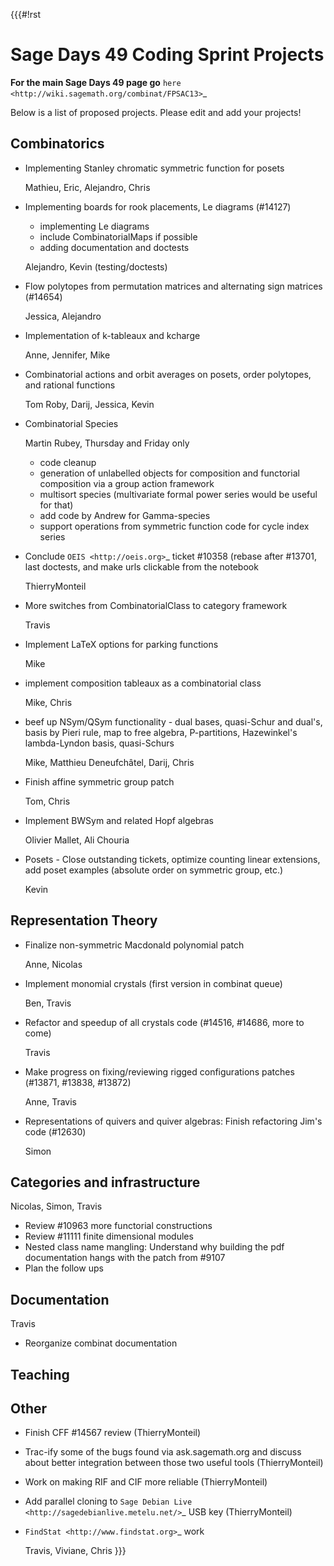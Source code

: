 {{{#!rst

Sage Days 49 Coding Sprint Projects
===================================

**For the main Sage Days 49 page go** `here <http://wiki.sagemath.org/combinat/FPSAC13>`_

Below is a list of proposed projects. Please edit and add your projects!

Combinatorics
-------------

* Implementing Stanley chromatic symmetric function for posets

  Mathieu, Eric, Alejandro, Chris

* Implementing boards for rook placements, Le diagrams (#14127)
  
  * implementing Le diagrams
  * include CombinatorialMaps if possible
  * adding documentation and doctests
    
  Alejandro, Kevin (testing/doctests)

* Flow polytopes from permutation matrices and alternating sign matrices (#14654)

  Jessica, Alejandro

* Implementation of k-tableaux and kcharge

  Anne, Jennifer, Mike

* Combinatorial actions and orbit averages on posets, order polytopes, and rational functions

  Tom Roby, Darij, Jessica, Kevin

* Combinatorial Species 

  Martin Rubey, Thursday and Friday only

  * code cleanup
  * generation of unlabelled objects for composition and functorial composition via a group action framework
  * multisort species (multivariate formal power series would be useful for that)
  * add code by Andrew for Gamma-species
  * support operations from symmetric function code for cycle index series

* Conclude `OEIS <http://oeis.org>`_ ticket #10358 (rebase after #13701, last doctests, and make urls clickable from the notebook

  ThierryMonteil

* More switches from CombinatorialClass to category framework

  Travis

* Implement LaTeX options for parking functions

  Mike

* implement composition tableaux as a combinatorial class

  Mike, Chris

* beef up NSym/QSym functionality - dual bases, quasi-Schur and dual's, basis by Pieri rule, map to free algebra, P-partitions, Hazewinkel's lambda-Lyndon basis, quasi-Schurs

  Mike, Matthieu Deneufchâtel, Darij, Chris

* Finish affine symmetric group patch

  Tom, Chris

* Implement BWSym and related Hopf algebras

  Olivier Mallet, Ali Chouria

* Posets - Close outstanding tickets, optimize counting linear extensions, add poset examples (absolute order on symmetric group, etc.)

  Kevin

Representation Theory
---------------------

* Finalize non-symmetric Macdonald polynomial patch

  Anne, Nicolas

* Implement monomial crystals (first version in combinat queue)

  Ben, Travis

* Refactor and speedup of all crystals code (#14516, #14686, more to come)

  Travis

* Make progress on fixing/reviewing rigged configurations patches (#13871, #13838, #13872)

  Anne, Travis

* Representations of quivers and quiver algebras: Finish refactoring Jim's code (#12630)

  Simon

Categories and infrastructure
-----------------------------

Nicolas, Simon, Travis

* Review #10963 more functorial constructions
* Review #11111 finite dimensional modules
* Nested class name mangling: Understand why building the pdf documentation hangs with the patch from #9107
* Plan the follow ups

Documentation
-------------

Travis

* Reorganize combinat documentation

Teaching
--------

Other
-----

* Finish CFF #14567 review (ThierryMonteil)
* Trac-ify some of the bugs found via ask.sagemath.org and discuss about better integration between those two useful tools (ThierryMonteil)
* Work on making RIF and CIF more reliable (ThierryMonteil)
* Add parallel cloning to `Sage Debian Live <http://sagedebianlive.metelu.net/>`_ USB key (ThierryMonteil)
* `FindStat <http://www.findstat.org>`_ work

  Travis, Viviane, Chris
}}}
